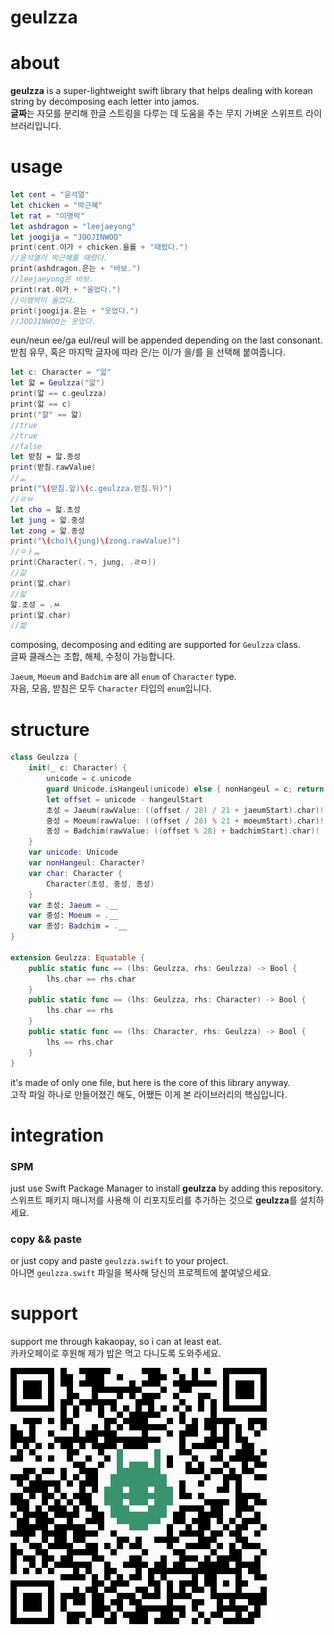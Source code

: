 # geulzza
# about
**geulzza** is a super-lightweight swift library that helps dealing with korean string by decomposing each letter into jamos.  
**글짜**는 자모를 분리해 한글 스트링을 다루는 데 도움을 주는 무지 가벼운 스위프트 라이브러리입니다.  

# usage
```swift
let cent = "윤석열"
let chicken = "박근혜"
let rat = "이명박"
let ashdragon = "leejaeyong"
let joogija = "JOOJINWOO"
print(cent.이가 + chicken.을를 + "때렸다.")
//윤석열이 박근혜를 때렸다.
print(ashdragon.은는 + "바보.")
//leejaeyong은 바보.
print(rat.이가 + "울었다.")
//이명박이 울었다.
print(joogija.은는 + "웃었다.")
//JOOJINWOO는 웃었다.
```
eun/neun ee/ga eul/reul will be appended depending on the last consonant.  
받침 유무, 혹은 마지막 글자에 따라 은/는 이/가 을/를 을 선택해 붙여줍니다.  

```swift
let c: Character = "앏"
let 앏 = Geulzza("앏")
print(앏 == c.geulzza)
print(앏 == c)
print("햟" == 앏)
//true
//true
//false
let 받침 = 앏.종성
print(받침.rawValue)
//ᆲ
print("\(받침.앞)\(c.geulzza.받침.뒤)")
//ㄹㅂ
let cho = 앏.초성
let jung = 앏.중성
let zong = 앏.종성
print("\(cho)\(jung)\(zong.rawValue)")
//ㅇㅏᆲ
print(Character(.ㄱ, jung, .ㄹㅁ))
//갊
print(앏.char)
//앏
앏.초성 = .ㅆ
print(앏.char)
//쌃
```
composing, decomposing and editing are supported for `Geulzza` class.  
글짜 클래스는 조합, 해체, 수정이 가능합니다.  

`Jaeum`, `Moeum` and `Badchim` are all `enum` of `Character` type.  
자음, 모음, 받침은 모두 `Character` 타입의 `enum`입니다.  

# structure
```swift
class Geulzza {
    init(_ c: Character) {
        unicode = c.unicode
        guard Unicode.isHangeul(unicode) else { nonHangeul = c; return }
        let offset = unicode - hangeulStart
        초성 = Jaeum(rawValue: ((offset / 28) / 21 + jaeumStart).char)!
        중성 = Moeum(rawValue: ((offset / 28) % 21 + moeumStart).char)!
        종성 = Badchim(rawValue: ((offset % 28) + badchimStart).char)!
    }
    var unicode: Unicode
    var nonHangeul: Character?
    var char: Character {
        Character(초성, 중성, 종성)
    }
    var 초성: Jaeum = .__
    var 중성: Moeum = .__
    var 종성: Badchim = .__
}

extension Geulzza: Equatable {
    public static func == (lhs: Geulzza, rhs: Geulzza) -> Bool {
        lhs.char == rhs.char
    }
    public static func == (lhs: Geulzza, rhs: Character) -> Bool {
        lhs.char == rhs
    }
    public static func == (lhs: Character, rhs: Geulzza) -> Bool {
        lhs == rhs.char 
    }
}
```
it's made of only one file, but here is the core of this library anyway.  
고작 파일 하나로 만들어졌긴 해도, 어쨌든 이게 본 라이브러리의 핵심입니다.  

# integration
### SPM
just use Swift Package Manager to install **geulzza** by adding this repository.
스위프트 패키지 매니저를 사용해 이 리포지토리를 추가하는 것으로 **geulzza**를 설치하세요.
### copy && paste
or just copy and paste `geulzza.swift` to your project.  
아니면 `geulzza.swift` 파일을 복사해 당신의 프로젝트에 붙여넣으세요.

# support
support me through kakaopay, so i can at least eat.  
카카오페이로 후원해 제가 밥은 먹고 다니도록 도와주세요.  

![kakaopay qr code](https://github.com/eastriverlee/support/blob/main/kakaopay.png?raw=true)

